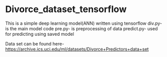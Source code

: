 # Divorce_dataset_tensorflow
This is a simple deep learning model(ANN) written using tensorflow 
div.py-is the main model code
pre.py- is preprocessing of data
predict.py- used for predicting using saved model

Data set can be found here-  https://archive.ics.uci.edu/ml/datasets/Divorce+Predictors+data+set

